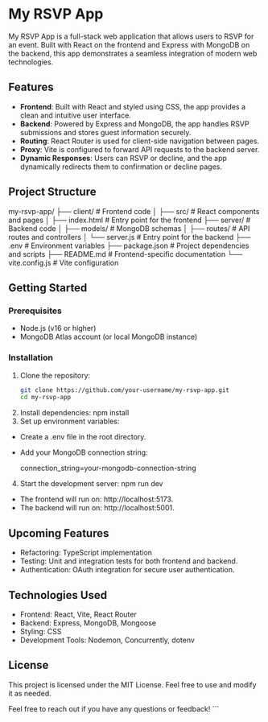 # My RSVP App

My RSVP App is a full-stack web application that allows users to RSVP for an event. Built with React on the frontend and Express with MongoDB on the backend, this app demonstrates a seamless integration of modern web technologies.

## Features

- **Frontend**: Built with React and styled using CSS, the app provides a clean and intuitive user interface.
- **Backend**: Powered by Express and MongoDB, the app handles RSVP submissions and stores guest information securely.
- **Routing**: React Router is used for client-side navigation between pages.
- **Proxy**: Vite is configured to forward API requests to the backend server.
- **Dynamic Responses**: Users can RSVP or decline, and the app dynamically redirects them to confirmation or decline pages.

## Project Structure

my-rsvp-app/
├── client/ # Frontend code
│ ├── src/ # React components and pages
│ ├── index.html # Entry point for the frontend
├── server/ # Backend code
│ ├── models/ # MongoDB schemas
│ ├── routes/ # API routes and controllers
│ └── server.js # Entry point for the backend
├── .env # Environment variables
├── package.json # Project dependencies and scripts
├── README.md # Frontend-specific documentation
└── vite.config.js # Vite configuration

## Getting Started

### Prerequisites

- Node.js (v16 or higher)
- MongoDB Atlas account (or local MongoDB instance)

### Installation

1. Clone the repository:
   ```bash
   git clone https://github.com/your-username/my-rsvp-app.git
   cd my-rsvp-app
   ```
2. Install dependencies:
   npm install
3. Set up environment variables:

- Create a .env file in the root directory.
- Add your MongoDB connection string:

  connection_string=your-mongodb-connection-string

4. Start the development server:
   npm run dev

- The frontend will run on: http://localhost:5173.
- The backend will run on: http://localhost:5001.

## Upcoming Features

- Refactoring: TypeScript implementation
- Testing: Unit and integration tests for both frontend and backend.
- Authentication: OAuth integration for secure user authentication.

## Technologies Used

- Frontend: React, Vite, React Router
- Backend: Express, MongoDB, Mongoose
- Styling: CSS
- Development Tools: Nodemon, Concurrently, dotenv

## License

This project is licensed under the MIT License. Feel free to use and modify it as needed.

Feel free to reach out if you have any questions or feedback! ```

